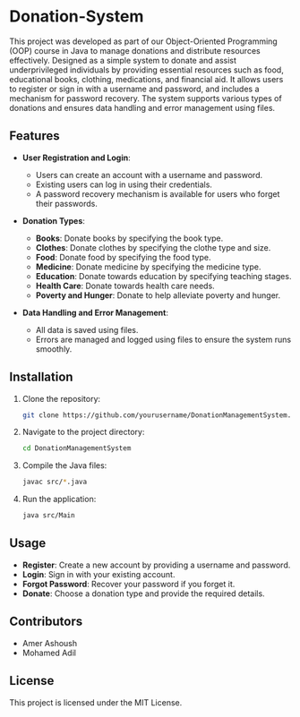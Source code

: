 # Donation-System

This project was developed as part of our Object-Oriented Programming (OOP) course in Java to manage donations and distribute resources effectively.
Designed as a simple system to donate and assist underprivileged individuals by providing essential resources such as food, educational books, clothing, medications, and financial aid.
It allows users to register or sign in with a username and password, and includes a mechanism for password recovery. The system supports various types of donations and ensures data handling and error management using files.

## Features

- **User Registration and Login**: 
  - Users can create an account with a username and password.
  - Existing users can log in using their credentials.
  - A password recovery mechanism is available for users who forget their passwords.

- **Donation Types**:
  - **Books**: Donate books by specifying the book type.
  - **Clothes**: Donate clothes by specifying the clothe type and size.
  - **Food**: Donate food by specifying the food type.
  - **Medicine**: Donate medicine by specifying the medicine type.
  - **Education**: Donate towards education by specifying teaching stages.
  - **Health Care**: Donate towards health care needs.
  - **Poverty and Hunger**: Donate to help alleviate poverty and hunger.

- **Data Handling and Error Management**:
  - All data is saved using files.
  - Errors are managed and logged using files to ensure the system runs smoothly.

## Installation

1. Clone the repository:
    ```bash
    git clone https://github.com/yourusername/DonationManagementSystem.git
    ```

2. Navigate to the project directory:
    ```bash
    cd DonationManagementSystem
    ```

3. Compile the Java files:
    ```bash
    javac src/*.java
    ```

4. Run the application:
    ```bash
    java src/Main
    ```

## Usage

- **Register**: Create a new account by providing a username and password.
- **Login**: Sign in with your existing account.
- **Forgot Password**: Recover your password if you forget it.
- **Donate**: Choose a donation type and provide the required details.

## Contributors

- Amer Ashoush
- Mohamed Adil

## License

This project is licensed under the MIT License.
